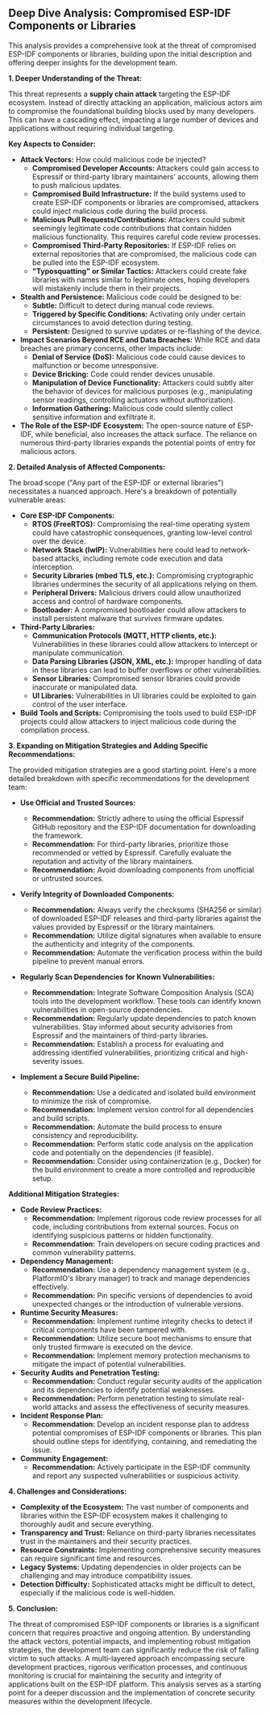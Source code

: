 ## Deep Dive Analysis: Compromised ESP-IDF Components or Libraries

This analysis provides a comprehensive look at the threat of compromised ESP-IDF components or libraries, building upon the initial description and offering deeper insights for the development team.

**1. Deeper Understanding of the Threat:**

This threat represents a **supply chain attack** targeting the ESP-IDF ecosystem. Instead of directly attacking an application, malicious actors aim to compromise the foundational building blocks used by many developers. This can have a cascading effect, impacting a large number of devices and applications without requiring individual targeting.

**Key Aspects to Consider:**

* **Attack Vectors:** How could malicious code be injected?
    * **Compromised Developer Accounts:** Attackers could gain access to Espressif or third-party library maintainers' accounts, allowing them to push malicious updates.
    * **Compromised Build Infrastructure:** If the build systems used to create ESP-IDF components or libraries are compromised, attackers could inject malicious code during the build process.
    * **Malicious Pull Requests/Contributions:**  Attackers could submit seemingly legitimate code contributions that contain hidden malicious functionality. This requires careful code review processes.
    * **Compromised Third-Party Repositories:** If ESP-IDF relies on external repositories that are compromised, the malicious code can be pulled into the ESP-IDF ecosystem.
    * **"Typosquatting" or Similar Tactics:** Attackers could create fake libraries with names similar to legitimate ones, hoping developers will mistakenly include them in their projects.
* **Stealth and Persistence:**  Malicious code could be designed to be:
    * **Subtle:**  Difficult to detect during manual code reviews.
    * **Triggered by Specific Conditions:**  Activating only under certain circumstances to avoid detection during testing.
    * **Persistent:**  Designed to survive updates or re-flashing of the device.
* **Impact Scenarios Beyond RCE and Data Breaches:** While RCE and data breaches are primary concerns, other impacts include:
    * **Denial of Service (DoS):** Malicious code could cause devices to malfunction or become unresponsive.
    * **Device Bricking:**  Code could render devices unusable.
    * **Manipulation of Device Functionality:**  Attackers could subtly alter the behavior of devices for malicious purposes (e.g., manipulating sensor readings, controlling actuators without authorization).
    * **Information Gathering:**  Malicious code could silently collect sensitive information and exfiltrate it.
* **The Role of the ESP-IDF Ecosystem:** The open-source nature of ESP-IDF, while beneficial, also increases the attack surface. The reliance on numerous third-party libraries expands the potential points of entry for malicious actors.

**2. Detailed Analysis of Affected Components:**

The broad scope ("Any part of the ESP-IDF or external libraries") necessitates a nuanced approach. Here's a breakdown of potentially vulnerable areas:

* **Core ESP-IDF Components:**
    * **RTOS (FreeRTOS):**  Compromising the real-time operating system could have catastrophic consequences, granting low-level control over the device.
    * **Network Stack (lwIP):** Vulnerabilities here could lead to network-based attacks, including remote code execution and data interception.
    * **Security Libraries (mbed TLS, etc.):**  Compromising cryptographic libraries undermines the security of all applications relying on them.
    * **Peripheral Drivers:**  Malicious drivers could allow unauthorized access and control of hardware components.
    * **Bootloader:**  A compromised bootloader could allow attackers to install persistent malware that survives firmware updates.
* **Third-Party Libraries:**
    * **Communication Protocols (MQTT, HTTP clients, etc.):** Vulnerabilities in these libraries could allow attackers to intercept or manipulate communication.
    * **Data Parsing Libraries (JSON, XML, etc.):**  Improper handling of data in these libraries can lead to buffer overflows or other vulnerabilities.
    * **Sensor Libraries:**  Compromised sensor libraries could provide inaccurate or manipulated data.
    * **UI Libraries:**  Vulnerabilities in UI libraries could be exploited to gain control of the user interface.
* **Build Tools and Scripts:**  Compromising the tools used to build ESP-IDF projects could allow attackers to inject malicious code during the compilation process.

**3. Expanding on Mitigation Strategies and Adding Specific Recommendations:**

The provided mitigation strategies are a good starting point. Here's a more detailed breakdown with specific recommendations for the development team:

* **Use Official and Trusted Sources:**
    * **Recommendation:**  Strictly adhere to using the official Espressif GitHub repository and the ESP-IDF documentation for downloading the framework.
    * **Recommendation:**  For third-party libraries, prioritize those recommended or vetted by Espressif. Carefully evaluate the reputation and activity of the library maintainers.
    * **Recommendation:**  Avoid downloading components from unofficial or untrusted sources.

* **Verify Integrity of Downloaded Components:**
    * **Recommendation:**  Always verify the checksums (SHA256 or similar) of downloaded ESP-IDF releases and third-party libraries against the values provided by Espressif or the library maintainers.
    * **Recommendation:**  Utilize digital signatures when available to ensure the authenticity and integrity of the components.
    * **Recommendation:**  Automate the verification process within the build pipeline to prevent manual errors.

* **Regularly Scan Dependencies for Known Vulnerabilities:**
    * **Recommendation:**  Integrate Software Composition Analysis (SCA) tools into the development workflow. These tools can identify known vulnerabilities in open-source dependencies.
    * **Recommendation:**  Regularly update dependencies to patch known vulnerabilities. Stay informed about security advisories from Espressif and the maintainers of third-party libraries.
    * **Recommendation:**  Establish a process for evaluating and addressing identified vulnerabilities, prioritizing critical and high-severity issues.

* **Implement a Secure Build Pipeline:**
    * **Recommendation:**  Use a dedicated and isolated build environment to minimize the risk of compromise.
    * **Recommendation:**  Implement version control for all dependencies and build scripts.
    * **Recommendation:**  Automate the build process to ensure consistency and reproducibility.
    * **Recommendation:**  Perform static code analysis on the application code and potentially on the dependencies (if feasible).
    * **Recommendation:**  Consider using containerization (e.g., Docker) for the build environment to create a more controlled and reproducible setup.

**Additional Mitigation Strategies:**

* **Code Review Practices:**
    * **Recommendation:**  Implement rigorous code review processes for all code, including contributions from external sources. Focus on identifying suspicious patterns or hidden functionality.
    * **Recommendation:**  Train developers on secure coding practices and common vulnerability patterns.
* **Dependency Management:**
    * **Recommendation:**  Use a dependency management system (e.g., PlatformIO's library manager) to track and manage dependencies effectively.
    * **Recommendation:**  Pin specific versions of dependencies to avoid unexpected changes or the introduction of vulnerable versions.
* **Runtime Security Measures:**
    * **Recommendation:**  Implement runtime integrity checks to detect if critical components have been tampered with.
    * **Recommendation:**  Utilize secure boot mechanisms to ensure that only trusted firmware is executed on the device.
    * **Recommendation:**  Implement memory protection mechanisms to mitigate the impact of potential vulnerabilities.
* **Security Audits and Penetration Testing:**
    * **Recommendation:**  Conduct regular security audits of the application and its dependencies to identify potential weaknesses.
    * **Recommendation:**  Perform penetration testing to simulate real-world attacks and assess the effectiveness of security measures.
* **Incident Response Plan:**
    * **Recommendation:**  Develop an incident response plan to address potential compromises of ESP-IDF components or libraries. This plan should outline steps for identifying, containing, and remediating the issue.
* **Community Engagement:**
    * **Recommendation:**  Actively participate in the ESP-IDF community and report any suspected vulnerabilities or suspicious activity.

**4. Challenges and Considerations:**

* **Complexity of the Ecosystem:** The vast number of components and libraries within the ESP-IDF ecosystem makes it challenging to thoroughly audit and secure everything.
* **Transparency and Trust:**  Reliance on third-party libraries necessitates trust in the maintainers and their security practices.
* **Resource Constraints:**  Implementing comprehensive security measures can require significant time and resources.
* **Legacy Systems:**  Updating dependencies in older projects can be challenging and may introduce compatibility issues.
* **Detection Difficulty:**  Sophisticated attacks might be difficult to detect, especially if the malicious code is well-hidden.

**5. Conclusion:**

The threat of compromised ESP-IDF components or libraries is a significant concern that requires proactive and ongoing attention. By understanding the attack vectors, potential impacts, and implementing robust mitigation strategies, the development team can significantly reduce the risk of falling victim to such attacks. A multi-layered approach encompassing secure development practices, rigorous verification processes, and continuous monitoring is crucial for maintaining the security and integrity of applications built on the ESP-IDF platform. This analysis serves as a starting point for a deeper discussion and the implementation of concrete security measures within the development lifecycle.
